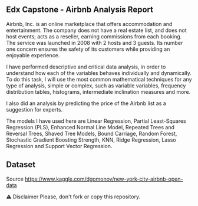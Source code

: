 ## Edx Capstone - Airbnb Analysis Report
Airbnb, Inc. is an online marketplace that offers accommodation and entertainment. The company does not have a real estate list, and does not host events; acts as a reseller, earning commissions from each booking. The service was launched in 2008 with 2 hosts and 3 guests. Its number one concern ensures the safety of its customers while providing an enjoyable experience.

I have performed descriptive and critical data analysis, in order to understand how each of the variables behaves individually and dynamically. To do this task, I will use the most common mathematical techniques for any type of analysis, simple or complex, such as variable variables, frequency distribution tables, histograms, intermediate inclination measures and more.

I also did an analysis by predicting the price of the Airbnb list as a suggestion for experts.

The models I have used here are Linear Regression, Partial Least-Squares Regression (PLS),
Enhanced Normal Line Model, Repeated Trees and Reversal Trees, Shaved Tree Models, Bound Carriage, Random Forest, Stochastic Gradient Boosting Strength, KNN, Ridge Regression, Lasso Regression and Support Vector Regression.
## Dataset
Source https://www.kaggle.com/dgomonov/new-york-city-airbnb-open-data

⚠️ Disclaimer
Please, don't fork or copy this repository.
